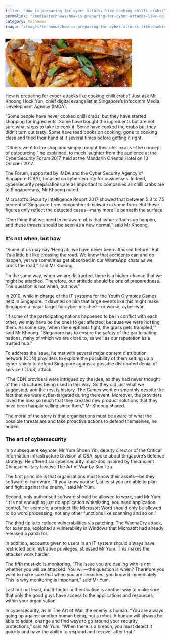 ```yaml
---
title:  "How is preparing for cyber-attacks like cooking chilli crabs?"
permalink: "/media/technews/how-is-preparing-for-cyber-attacks-like-cooking-chilli-crabs"
category: technews
image: "/images/technews/how-is-preparing-for-cyber-attacks-like-cooking-chilli-crabs-part-1.png"
---
```


![How is preparing for cyber-attacks like cooking chilli crabs?](/images/technews/how-is-preparing-for-cyber-attacks-like-cooking-chilli-crabs-part-1.png)

How is preparing for cyber-attacks like cooking chilli crabs? Just ask Mr Khoong Hock Yun, chief digital evangelist at Singapore’s Infocomm Media Development Agency (IMDA).

“Some people have never cooked chilli crabs, but they have started shopping for ingredients. Some have bought the ingredients but are not sure what steps to take to cook it. Some have cooked the crabs but they didn’t turn out tasty. Some have read books on cooking, gone to cooking class and tried their hand at it several times before getting it right. 

“Others went to the shop and simply bought their chilli crabs—the concept of outsourcing,” he explained, to much laughter from the audience at the CyberSecurity Forum 2017, held at the Mandarin Oriental Hotel on 13 October 2017. 

The Forum, supported by IMDA and the Cyber Security Agency of Singapore (CSA), focused on cybersecurity for businesses. Indeed, cybersecurity preparations are as important to companies as chilli crabs are to Singaporeans, Mr Khoong noted. 

Microsoft’s Security Intelligence Report 2017 showed that between 5.3 to 7.5 percent of Singapore firms encountered malware in some form. But these figures only reflect the detected cases--many more lie beneath the surface. 

“One thing that we need to be aware of is that cyber-attacks do happen, and these threats should be seen as a new normal,” said Mr Khoong.

### **It’s not when, but how**
“Some of us may say ‘Heng ah, we have never been attacked before.’ But it’s a little bit like crossing the road. We know that accidents can and do happen, yet we sometimes get absorbed in our WhatsApp chats as we cross the road,” said Mr Khoong.

“In the same way, when we are distracted, there is a higher chance that we might be attacked. Therefore, our attitude should be one of preparedness. The question is not when, but how.” 

In 2010, while in charge of the IT systems for the Youth Olympics Games held in Singapore, it dawned on him that large events like this might make Singapore a major target for cyber-mischief—or worse, cyber-war. 

“If some of the participating nations happened to be in conflict with each other, we may have be the ones to get affected, because we were hosting them. As some say, ‘when the elephants fight, the grass gets trampled,’” said Mr Khoong. “Singapore has to ensure the safety of the participating nations, many of which we are close to, as well as our reputation as a trusted hub.”

To address the issue, he met with several major content distribution network (CDN) providers to explore the possibility of them setting up a cyber-shield to defend Singapore against a possible distributed denial of service (DDoS) attack. 

“The CDN providers were intrigued by the idea, as they had never thought of their structures being used in this way. So they did just what we suggested, and the rest is history. The Games went on smoothly despite the fact that we were cyber-targeted during the event. Moreover, the providers loved the idea so much that they created new product solutions that they have been happily selling since then,” Mr Khoong shared. 

The moral of the story is that organisations must be aware of what the possible threats are and take proactive actions to defend themselves, he added. 

### **The art of cybersecurity**
In a subsequent keynote, Mr Yum Shoen Yih, deputy director of the Critical Information Infrastructure Division at CSA, spoke about Singapore’s defence strategy. He offered six cybersecurity must-dos inspired by the ancient Chinese military treatise The Art of War by Sun Tzu. 

The first principle is that organisations must know their assets—be they software or hardware. “If you know yourself, at least you are able to plan and fight against the enemy,” said Mr Yum. 

Second, only authorised software should be allowed to work, said Mr Yum. “It is not enough to just do application whitelisting; you need application control. For example, a product like Microsoft Word should only be allowed to do word processing, not any other functions like scanning and so on.”

The third tip is to reduce vulnerabilities via patching. The WannaCry attack, for example, exploited a vulnerability in Windows that Microsoft had already released a patch for. 

In addition, accounts given to users in an IT system should always have restricted administrative privileges, stressed Mr Yum. This makes the attacker work harder. 

The fifth must-do is monitoring. “The issue you are dealing with is not whether you will be attacked. You will—the question is when? Therefore you want to make sure that when you are breached, you know it immediately. This is why monitoring is important,” said Mr Yum. 

Last but not least, multi-factor authentication is another way to make sure that only the good guys have access to the applications and resources within your organisation.  

In cybersecurity, as in The Art of War, the enemy is human. “You are always going up against another human being, not a robot. A human will always be able to adapt, change and find ways to go around your security protections,” said Mr Yum. “When there is a breach, you must detect it quickly and have the ability to respond and recover after that.”  
